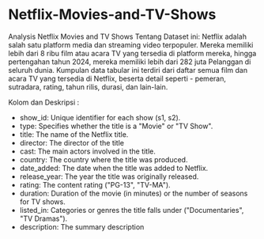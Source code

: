 # Netflix-Movies-and-TV-Shows
Analysis Netflix Movies and TV Shows
Tentang Dataset ini: 
Netflix adalah salah satu platform media dan streaming video terpopuler. Mereka memiliki lebih dari 8 ribu film atau acara TV yang tersedia di platform mereka, hingga pertengahan tahun 2024, mereka memiliki lebih dari 282 juta Pelanggan di seluruh dunia. Kumpulan data tabular ini terdiri dari daftar semua film dan acara TV yang tersedia di Netflix, beserta detail seperti - pemeran, sutradara, rating, tahun rilis, durasi, dan lain-lain.

Kolom dan Deskripsi :
- show_id: Unique identifier for each show (s1, s2).
- type: Specifies whether the title is a "Movie" or "TV Show".
- title: The name of the Netflix title.
- director: The director of the title
- cast: The main actors involved in the title.
- country: The country where the title was produced.
- date_added: The date when the title was added to Netflix.
- release_year: The year the title was originally released.
- rating: The content rating ("PG-13", "TV-MA").
- duration: Duration of the movie (in minutes) or the number of seasons for TV shows.
- listed_in: Categories or genres the title falls under ("Documentaries", "TV Dramas").
- description: The summary description


